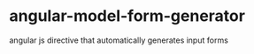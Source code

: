 angular-model-form-generator
============================

angular js directive that automatically generates input forms
